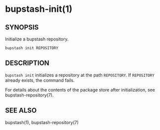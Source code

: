 bupstash-init(1) 
================

## SYNOPSIS

Initialize a bupstash repository.

`bupstash init REPOSITORY`

## DESCRIPTION

`bupstash init` initializes a repository at the path `REPOSITORY`.
If `REPOSITORY` already exists, the command fails.

For details about the contents of the package store after initialization, see bupstash-repository(7).

## SEE ALSO

bupstash(1), bupstash-repository(7)
